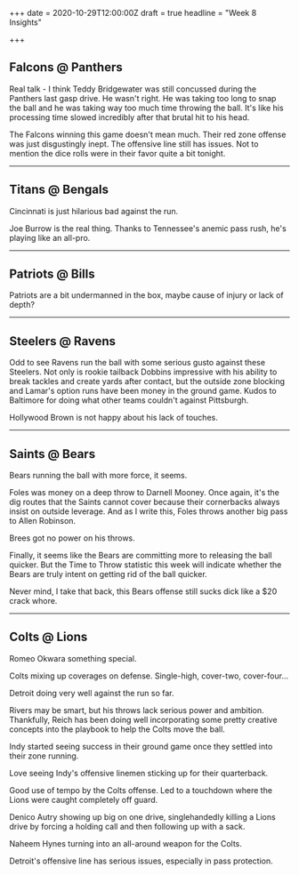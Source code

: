 +++
date = 2020-10-29T12:00:00Z
draft = true
headline = "Week 8 Insights"

+++
## Falcons @ Panthers

Real talk - I think Teddy Bridgewater was still concussed during the Panthers last gasp drive. He wasn't right. He was taking too long to snap the ball and he was taking way too much time throwing the ball. It's like his processing time slowed incredibly after that brutal hit to his head.

The Falcons winning this game doesn't mean much. Their red zone offense was just disgustingly inept. The offensive line still has issues. Not to mention the dice rolls were in their favor quite a bit tonight.

***

## Titans @ Bengals

Cincinnati is just hilarious bad against the run.

Joe Burrow is the real thing. Thanks to Tennessee's anemic pass rush, he's playing like an all-pro.

***

## Patriots @ Bills

Patriots are a bit undermanned in the box, maybe cause of injury or lack of depth?

***

## Steelers @ Ravens

Odd to see Ravens run the ball with some serious gusto against these Steelers. Not only is rookie tailback Dobbins impressive with his ability to break tackles and create yards after contact, but the outside zone blocking and Lamar's option runs have been money in the ground game. Kudos to Baltimore for doing what other teams couldn't against Pittsburgh.

Hollywood Brown is not happy about his lack of touches.

***

## Saints @ Bears

Bears running the ball with more force, it seems.

Foles was money on a deep throw to Darnell Mooney. Once again, it's the dig routes that the Saints cannot cover because their cornerbacks always insist on outside leverage. And as I write this, Foles throws another big pass to Allen Robinson.

Brees got no power on his throws.

Finally, it seems like the Bears are committing more to releasing the ball quicker. But the Time to Throw statistic this week will indicate whether the Bears are truly intent on getting rid of the ball quicker.

Never mind, I take that back, this Bears offense still sucks dick like a $20 crack whore.

***

## Colts @ Lions

Romeo Okwara something special.

Colts mixing up coverages on defense. Single-high, cover-two, cover-four...

Detroit doing very well against the run so far.

Rivers may be smart, but his throws lack serious power and ambition. Thankfully, Reich has been doing well incorporating some pretty creative concepts into the playbook to help the Colts move the ball.

Indy started seeing success in their ground game once they settled into their zone running.

Love seeing Indy's offensive linemen sticking up for their quarterback.

Good use of tempo by the Colts offense. Led to a touchdown where the Lions were caught completely off guard.

Denico Autry showing up big on one drive, singlehandedly killing a Lions drive by forcing a holding call and then following up with a sack.

Naheem Hynes turning into an all-around weapon for the Colts. 

Detroit's offensive line has serious issues, especially in pass protection.